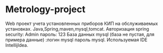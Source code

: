 # Metrology-project
Web проект учета установленных приборов КИП
на обслуживаемых установках.
Java,Spring,maven,mysql,tomcat.
Авторизация spring security: Admin пароль: 123
База данных mysql
(база не пустая, для примера  данные)
:логин mysql пароль mysql.
Используемая IDE IntellijIdea.
